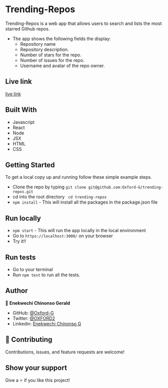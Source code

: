 
# Trending-Repos

Trending-Repos is a web app that allows users to search and lists the most starred Github 
repos.

- The app shows the following fields the display:
    - Repository name
    - Repository description.
    - Number of stars for the repo.
    - Number of issues for the repo.
    - Username and avatar of the repo owner.


## Live link

[live link](https://sheltered-beyond-61404.herokuapp.com/)

## Built With

- Javascript
- React
- Node
- JSX
- HTML
- CSS

## Getting Started

To get a local copy up and running follow these simple example steps.

- Clone the repo by typing `git clone git@github.com:Oxford-G/trending-repos.git`
- cd into the root directory ` cd trending-repos`
- `npm install` - This will install all the packages in the package.json file

## Run locally

- `npm start` - This will run the app locally in the local environment
- Go to `https://localhost:3000/` on your browser
- Try it!!

## Run tests

- Go to your terminal
- Run `npm test` to run all the tests.

## Author

👤 **Enekwechi Chinonso Gerald**

- GitHub: [@Oxford-G](https://github.com/Oxford-G)
- Twitter: [@OXFORD2](https://twitter.com/OXFOXD2)
- Linkedin: [Enekwechi Chinonso G](https://www.linkedin.com/in/chinonso-enekwechi)

## 🤝 Contributing

Contributions, issues, and feature requests are welcome!

## Show your support

Give a ⭐️ if you like this project!
